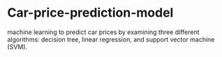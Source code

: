 # Car-price-prediction-model
machine learning to predict car prices by examining three different algorithms: decision tree, linear regression, and support vector machine (SVM). 

